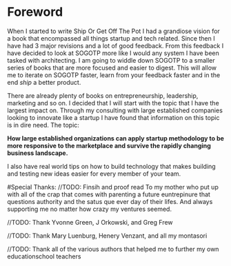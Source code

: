 # Foreword
When I started to write Ship Or Get Off The Pot I had a grandiose vision for a book that encompassed all things startup and tech related. Since then I have had 3 major revisions and a lot of good feedback. From this feedback I have decided to look at SOGOTP more like I would any system I have been tasked with architecting. I am going to widdle down SOGOTP to a smaller series of books that are more focused and easier to digest. This will allow me to iterate on SOGOTP faster, learn from your feedback faster and in the end _ship_ a better product.

There are already plenty of books on entrepreneurship, leadership, marketing and so on. I decided that I will start with the topic that I have the largest impact on. Through my consulting with large established companies looking to innovate like a startup I have found that information on this topic is in dire need. The topic:

**How large established organizations can apply startup methodology to be more responsive to the marketplace and survive the rapidly changing business landscape.**

I also have real world tips on how to build technology that makes building and testing new ideas easier for every member of your team.



#Special Thanks:
//TODO: Finsih and proof read
To my mother who put up with all of the crap that comes with parenting a future euntrepinure that questions authority and the satus que ever day of their lifes. And always supporting me no matter how crazy my ventures seemed.

//TODO: Thank Yvonne Green, J Orkowski, and Greg Frew

//TODO: Thank Mary Luenburg, Henery Venzant, and all my montasori


//TODO: Thank all of the various authors that helped me to further my own educationschool teachers
